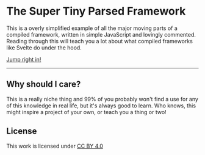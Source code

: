 # The Super Tiny Parsed Framework

This is a overly simplified example of all the major moving parts of a compiled
framework, written in simple JavaScript and lovingly commented. Reading through
this will teach you a lot about what compiled frameworks like Svelte do under
the hood.

[Jump right in!](./the-super-tiny-compiler-framework.js)

---

## Why should I care?

This is a really niche thing and 99% of you probably won't find a use for any of
this knowledge in real life, but it's always good to learn. Who knows, this
might inspire a project of your own, or teach you a thing or two!

## License

This work is licensed under [CC BY 4.0](https://creativecommons.org/licenses/by/4.0/)
